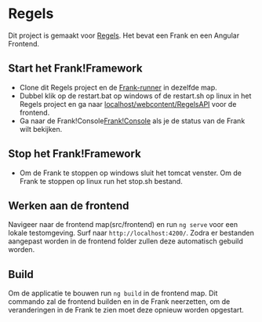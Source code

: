 # Regels
Dit project is gemaakt voor [Regels](regels.overheid.nl). Het bevat een Frank en een Angular Frontend.

## Start het Frank!Framework
 - Clone dit Regels project en de [Frank-runner](https://github.com/ibissource/frank-runner) in dezelfde map.
 - Dubbel klik op de restart.bat op windows of de restart.sh op linux in het Regels project en ga naar [localhost/webcontent/RegelsAPI](http://localhost:8081/webcontent/RegelsAPI) voor de frontend.
 - Ga naar de Frank!Console[Frank!Console](http://localhost:8081) als je de status van de Frank wilt bekijken.
 
 ## Stop het Frank!Framework
 - Om de Frank te stoppen op windows sluit het tomcat venster. Om de Frank te stoppen op linux run het stop.sh bestand.

## Werken aan de frontend
Navigeer naar de frontend map(src/frontend) en run `ng serve` voor een lokale testomgeving. Surf naar `http://localhost:4200/`. Zodra er bestanden aangepast worden in de frontend folder zullen deze automatisch gebuild worden.

## Build
Om de applicatie te bouwen run  `ng build` in de frontend map. Dit commando zal de frontend builden en in de Frank neerzetten, om de veranderingen in de Frank te zien moet deze opnieuw worden opgestart.